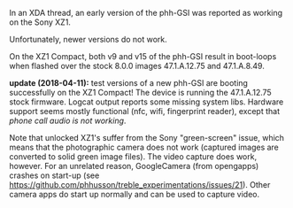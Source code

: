 In an XDA thread, an early version of the phh-GSI was reported as working on the Sony XZ1.

Unfortunately, newer versions do not work.

On the XZ1 Compact, both v9 and v15 of the phh-GSI result in boot-loops when flashed over the stock 8.0.0 images 47.1.A.12.75 and 47.1.A.8.49.

**update (2018-04-11):**  test versions of a new phh-GSI are booting successfully on the XZ1 Compact!  The device is running the 47.1.A.12.75 stock firmware.  Logcat output reports some missing system libs.  Hardware support seems mostly functional (nfc, wifi, fingerprint reader), except that _phone call audio is not working_. 

Note that unlocked XZ1's suffer from the Sony "green-screen" issue, which means that the photographic camera does not work (captured images are converted to solid green image files).  The video capture does work, however.  For an unrelated reason, GoogleCamera (from opengapps) crashes on start-up (see https://github.com/phhusson/treble_experimentations/issues/21).  Other camera apps do start up normally and can be used to capture video.
